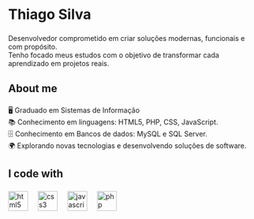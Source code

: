 <h1 align="left">Thiago Silva</h1>

###

<p align="left">Desenvolvedor comprometido em criar soluções modernas, funcionais e com propósito.<br>Tenho focado meus estudos com o objetivo de transformar cada aprendizado em projetos reais.</p>

###

<h2 align="left">About me</h2>

###

<p align="left">🖥️ Graduado em Sistemas de Informação<br>📚 Conhecimento em linguagens: HTML5, PHP, CSS, JavaScript.<br>🗄️ Conhecimento em Bancos de dados: MySQL e SQL Server.<br>🌍 Explorando novas tecnologias e desenvolvendo soluções de software.</p>

###

<h2 align="left">I code with</h2>

###

<div align="left">
  <img src="https://cdn.jsdelivr.net/gh/devicons/devicon/icons/html5/html5-original.svg" height="40" alt="html5 logo"  />
  <img width="12" />
  <img src="https://cdn.jsdelivr.net/gh/devicons/devicon/icons/css3/css3-original.svg" height="40" alt="css3 logo"  />
  <img width="12" />
  <img src="https://cdn.jsdelivr.net/gh/devicons/devicon/icons/javascript/javascript-original.svg" height="40" alt="javascript logo"  />
  <img width="12" />
  <img src="https://cdn.jsdelivr.net/gh/devicons/devicon/icons/php/php-original.svg" height="40" alt="php logo"  />
</div>

###
